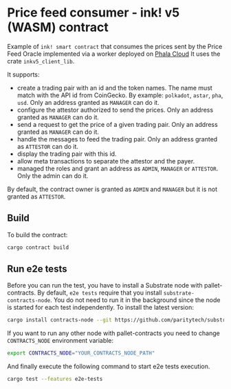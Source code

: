 # Price feed consumer - ink! v5 (WASM) contract

Example of `ink! smart contract` that consumes the prices sent by the Price Feed Oracle implemented via a worker deployed on [Phala Cloud](https://cloud.phala.network/)
It uses the crate `inkv5_client_lib`.

It supports:
 - create a trading pair with an id and the token names. The name must match with the API id from CoinGecko. By example: `polkadot`, `astar`, `pha`, `usd`. Only an address granted as `MANAGER` can do it.
 - configure the attestor authorized to send the prices. Only an address granted as `MANAGER` can do it.
 - send a request to get the price of a given trading pair. Only an address granted as `MANAGER` can do it.
 - handle the messages to feed the trading pair. Only an address granted as `ATTESTOR` can do it.
 - display the trading pair with this id.
 - allow meta transactions to separate the attestor and the payer.
 - managed the roles and grant an address as `ADMIN`, `MANAGER` or `ATTESTOR`. Only the admin can do it.

By default, the contract owner is granted as `ADMIN` and `MANAGER` but it is not granted as `ATTESTOR`.

## Build

To build the contract:

```bash
cargo contract build
```

## Run e2e tests

Before you can run the test, you have to install a Substrate node with pallet-contracts. By default, `e2e tests` require that you install `substrate-contracts-node`. You do not need to run it in the background since the node is started for each test independently. To install the latest version:
```bash
cargo install contracts-node --git https://github.com/paritytech/substrate-contracts-node.git
```

If you want to run any other node with pallet-contracts you need to change `CONTRACTS_NODE` environment variable:
```bash
export CONTRACTS_NODE="YOUR_CONTRACTS_NODE_PATH"
```

And finally execute the following command to start e2e tests execution.
```bash
cargo test --features e2e-tests
```
